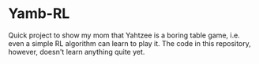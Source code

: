 # Yamb-RL

Quick project to show my mom that Yahtzee is a boring table game, i.e. even a simple RL algorithm can learn to play it. The code in this repository, however, doesn't 
learn anything quite yet.
